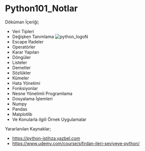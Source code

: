 # Python101_Notlar

                                                                                
Döküman İçeriği;

* Veri Tipleri
* Değişken Tanımlama                                        ![python_logoN](https://user-images.githubusercontent.com/73841520/111918597-f419ef80-8a96-11eb-819f-f85b388e2041.png)
* Escape İfadeler
* Operatörler
* Karar Yapıları
* Döngüler
* Listeler
* Demetler
* Sözlükler
* Kümeler
* Hata Yönetimi
* Fonksiyonlar
* Nesne Yönelimli Programlama
* Dosyalama İşlemleri
* Numpy
* Pandas
* Matplotlib
* Ve Konularla ilgili Örnek Uygulamalar

Yararlanılan Kaynaklar;

* https://python-istihza.yazbel.com
* https://www.udemy.com/course/sifirdan-ileri-seviyeye-python/
